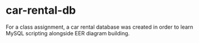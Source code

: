 # car-rental-db
For a class assignment, a car rental database was created in order to learn MySQL scripting alongside EER diagram building. 
